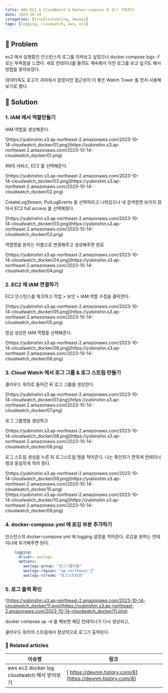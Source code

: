 ```yaml
---
title: AWS EC2 & CloudWatch & Docker-compose 로 로그 기록하기
date: 2023-10-14
categories: [troubleshooting, devops]
tags: [logging, cloudwatch, aws, ec2]
---
```

## 🤔 Problem

ec2 에서 실행중인 인스턴스의 로그를 지켜보고 싶었으나 docker compose logs -f 로는 부족함을 느꼈다. 
새로 컨테이너를 올려도 계속해서 이전 로그를 보고 싶기도 해서 방법을 찾아보았다.

데이터독도 로고가 귀여워서 끌렸지만 접근성이 더 좋은 Watch Tower 를 먼저 사용해보기로 했다.

## 🌱 Solution

### 1. IAM 에서 역할만들기

IAM 역할을 생성해준다.

<div markdown="block" style="width: 85%;">
![https://yubinshin.s3.ap-northeast-2.amazonaws.com/2023-10-14-cloudwatch_docker/01.png](https://yubinshin.s3.ap-northeast-2.amazonaws.com/2023-10-14-cloudwatch_docker/01.png)
</div>

AWS 서비스, EC2 를 선택해준다.

<div markdown="block" style="width: 85%;">
![https://yubinshin.s3.ap-northeast-2.amazonaws.com/2023-10-14-cloudwatch_docker/02.png](https://yubinshin.s3.ap-northeast-2.amazonaws.com/2023-10-14-cloudwatch_docker/02.png)
</div>


CreateLogStream, PutLogEvents 을 선택하라고 나와있으나 내 검색창엔 보이지 않아서 EC2 full access 를 선택해줬다.

<div markdown="block" style="width: 85%;">
![https://yubinshin.s3.ap-northeast-2.amazonaws.com/2023-10-14-cloudwatch_docker/03.png](https://yubinshin.s3.ap-northeast-2.amazonaws.com/2023-10-14-cloudwatch_docker/03.png)
</div>

역할명을 원하는 이름으로 변경해주고 생성해주면 완료

<div markdown="block" style="width: 85%;">
![https://yubinshin.s3.ap-northeast-2.amazonaws.com/2023-10-14-cloudwatch_docker/04.png](https://yubinshin.s3.ap-northeast-2.amazonaws.com/2023-10-14-cloudwatch_docker/04.png)
</div>

 
 
### 2. EC2 에 IAM 연결하기

EC2 인스턴스를 체크하고 작업 > 보안 > IAM 역할 수정을 클릭한다.

<div markdown="block" style="width: 85%;">
![https://yubinshin.s3.ap-northeast-2.amazonaws.com/2023-10-14-cloudwatch_docker/05.png](https://yubinshin.s3.ap-northeast-2.amazonaws.com/2023-10-14-cloudwatch_docker/05.png)
</div>

방금 생성한 IAM 역할을 선택해준다.

<div markdown="block" style="width: 85%;">
![https://yubinshin.s3.ap-northeast-2.amazonaws.com/2023-10-14-cloudwatch_docker/06.png](https://yubinshin.s3.ap-northeast-2.amazonaws.com/2023-10-14-cloudwatch_docker/06.png)
</div>


 
### 3. Cloud Watch 에서 로그 그룹  & 로그 스트림 만들기

클라우드 워치로 들어간 뒤 로그 그룹을 생성한다.

<div markdown="block" style="width: 85%;">
![https://yubinshin.s3.ap-northeast-2.amazonaws.com/2023-10-14-cloudwatch_docker/07.png](https://yubinshin.s3.ap-northeast-2.amazonaws.com/2023-10-14-cloudwatch_docker/07.png)
</div>

로그 그룹명을 생성하고

<div markdown="block" style="width: 85%;">
![https://yubinshin.s3.ap-northeast-2.amazonaws.com/2023-10-14-cloudwatch_docker/08.png](https://yubinshin.s3.ap-northeast-2.amazonaws.com/2023-10-14-cloudwatch_docker/08.png)
</div>

로그 스트림 생성을 누른 뒤 로그스트림 명을 적어준다. 나는 확인하기 편하게 컨테이너 명과 동일하게 적어 줬다.

 <div markdown="block" style="width: 85%;">
![https://yubinshin.s3.ap-northeast-2.amazonaws.com/2023-10-14-cloudwatch_docker/09.png](https://yubinshin.s3.ap-northeast-2.amazonaws.com/2023-10-14-cloudwatch_docker/10.png)
</div>

<div markdown="block" style="width: 85%;">
![https://yubinshin.s3.ap-northeast-2.amazonaws.com/2023-10-14-cloudwatch_docker/10.png](https://yubinshin.s3.ap-northeast-2.amazonaws.com/2023-10-14-cloudwatch_docker/09.png)
</div>
 
### 4. docker-compose.yml 에 로깅 부분 추가하기

인스턴스의 docker-compose.yml 에 logging 설정을 적어준다. 로깅을 원하는 컨테이너에 추가해주면 된다.

```yml
    logging:
      driver: awslogs
      options:
        awslogs-group: "로그그룹이름"
        awslogs-region: "ap-northeast-2"
        awslogs-stream: "로그스트림명"
```


### 5. 로그 출력 확인


![https://yubinshin.s3.ap-northeast-2.amazonaws.com/2023-10-14-cloudwatch_docker/11.png](https://yubinshin.s3.ap-northeast-2.amazonaws.com/2023-10-14-cloudwatch_docker/11.png)
</div>

docker compose up -d 를 해보면 해당 컨테이너가 다시 생성되고,

클라우드 워치의 스트림에서 정상적으로 로그가 출력된다.


### 📎 Related articles

| 이슈명                                      | 링크                                                        |
| ------------------------------------------- | ----------------------------------------------------------- |
| aws ec2 docker log cloudwatch 에서 받아보기 | [ https://devnm.tistory.com/8](https://devnm.tistory.com/8) |
